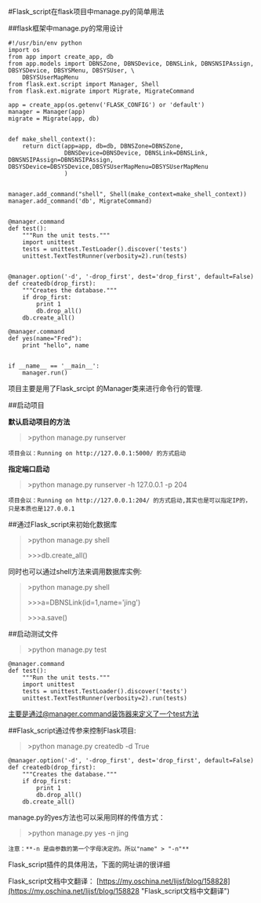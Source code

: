 #Flask_script在flask项目中manage.py的简单用法

##flask框架中manage.py的常用设计

	#!/usr/bin/env python
	import os
	from app import create_app, db
	from app.models import DBNSZone, DBNSDevice, DBNSLink, DBNSNSIPAssign, DBSYSDevice, DBSYSMenu, DBSYSUser, \
	    DBSYSUserMapMenu
	from flask.ext.script import Manager, Shell
	from flask.ext.migrate import Migrate, MigrateCommand
	
	app = create_app(os.getenv('FLASK_CONFIG') or 'default')
	manager = Manager(app)
	migrate = Migrate(app, db)
	
	
	def make_shell_context():
	    return dict(app=app, db=db, DBNSZone=DBNSZone,
	                DBNSDevice=DBNSDevice, DBNSLink=DBNSLink, DBNSNSIPAssign=DBNSNSIPAssign, DBSYSDevice=DBSYSDevice,DBSYSUserMapMenu=DBSYSUserMapMenu
	                )
	
	
	manager.add_command("shell", Shell(make_context=make_shell_context))
	manager.add_command('db', MigrateCommand)
	
	
	@manager.command
	def test():
	    """Run the unit tests."""
	    import unittest
	    tests = unittest.TestLoader().discover('tests')
	    unittest.TextTestRunner(verbosity=2).run(tests)
	
	
	@manager.option('-d', '-drop_first', dest='drop_first', default=False)
	def createdb(drop_first):
	    """Creates the database."""
	    if drop_first:
	        print 1
	        db.drop_all()
	    db.create_all()
	
	@manager.command
	def yes(name="Fred"):
	    print "hello", name
	
	
	if __name__ == '__main__':
	    manager.run()

项目主要是用了Flask_srcipt 的Manager类来进行命令行的管理.

##启动项目

**默认启动项目的方法**
>\>python manage.py runserver

	项目会以：Running on http://127.0.0.1:5000/ 的方式启动


**指定端口启动**
>\>python manage.py runserver -h 127.0.0.1 -p 204

	项目会以：Running on http://127.0.0.1:204/ 的方式启动,其实也是可以指定IP的，只是本质也是127.0.0.1

##通过Flask_script来初始化数据库
>\>python manage.py shell
>
>\>>>db.create_all()

同时也可以通过shell方法来调用数据库实例:

>\>python manage.py shell
>
>\>>>a=DBNSLink(id=1,name='jing')
>
>\>>>a.save()

##启动测试文件
>\>python manage.py test
>
	@manager.command
	def test():
	    """Run the unit tests."""
	    import unittest
	    tests = unittest.TestLoader().discover('tests')
	    unittest.TextTestRunner(verbosity=2).run(tests)
主要是通过@manager.command装饰器来定义了一个test方法

##Flask_script通过传参来控制Flask项目:

>\>python manage.py createdb -d True
>
	@manager.option('-d', '-drop_first', dest='drop_first', default=False)
	def createdb(drop_first):
	    """Creates the database."""
	    if drop_first:
	        print 1
	        db.drop_all()
	    db.create_all()

manage.py的yes方法也可以采用同样的传值方式：
>\>python manage.py yes -n jing

	注意：**-n 是由参数的第一个字母决定的。所以"name" > "-n"**

Flask_script插件的具体用法，下面的网址讲的很详细

Flask_script文档中文翻译：
[https://my.oschina.net/lijsf/blog/158828](https://my.oschina.net/lijsf/blog/158828 "Flask_script文档中文翻译")
